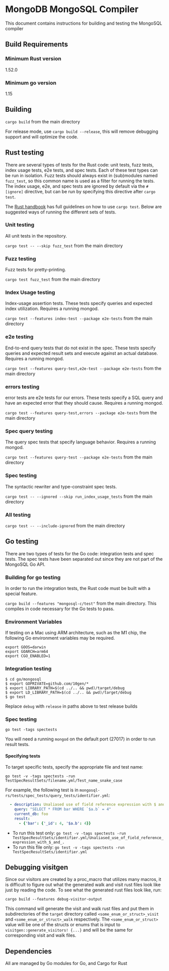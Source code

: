 # MongoDB MongoSQL Compiler

This document contains instructions for building and testing the MongoSQL compiler

## Build Requirements

### Minimum Rust version
1.52.0

### Minimum go version
1.15

## Building

`cargo build` from the main directory

For release mode, use `cargo build --release`, this will remove debugging support and will optimize
the code.

## Rust testing

There are several types of tests for the Rust code: unit tests, fuzz tests, index usage tests, e2e
tests, and spec tests. Each of these test types can be run in isolation. Fuzz tests should always
exist in (sub)modules named `fuzz_test`, so this common name is used as a filter for running the
tests. The index usage, e2e, and spec tests are ignored by default via the `#[ignore]` directive,
but can be run by specifying this directive after `cargo test`.

The [Rust handbook](https://doc.rust-lang.org/cargo/commands/cargo-test.html) has full guidelines
on how to use `cargo test`. Below are suggested ways of running the different sets of tests.

### Unit testing

All unit tests in the repository.

`cargo test -- --skip fuzz_test` from the main directory

### Fuzz testing

Fuzz tests for pretty-printing.

`cargo test fuzz_test` from the main directory

### Index Usage testing

Index-usage assertion tests. These tests specify queries and expected index utilization.
Requires a running mongod.

`cargo test --features index-test --package e2e-tests` from the main directory

### e2e testing

End-to-end query tests that do not exist in the spec. These tests specify queries and expected
result sets and execute against an actual database. Requires a running mongod.

`cargo test --features query-test,e2e-test --package e2e-tests` from the main directory

### errors testing

error tests are e2e tests for our errors. These tests specify a SQL query and have an expected 
error that they should cause. Requires a running mongod.

`cargo test --features query-test,errors --package e2e-tests` from the main directory

### Spec query testing

The query spec tests that specify language behavior. Requires a running mongod.

`cargo test --features query-test --package e2e-tests` from the main directory

### Spec testing

The syntactic rewriter and type-constraint spec tests.

`cargo test -- --ignored --skip run_index_usage_tests` from the main directory

### All testing

`cargo test -- --include-ignored` from the main directory

## Go testing

There are two types of tests for the Go code: integration tests and spec tests.
The spec tests have been separated out since they are not part of the MongoSQL Go
API.

### Building for go testing

In order to run the integration tests, the Rust code must be built with a
special feature.

`cargo build --features "mongosql-c/test"` from the main directory. This compiles
in code necessary for the Go tests to pass.

### Environment Variables
If testing on a Mac using ARM architecture, such as the M1 chip, the following Go environment variables may be required.
```
export GOOS=darwin
export GOARCH=arm64
export CGO_ENABLED=1
```

### Integration testing

```
$ cd go/mongosql
$ export GOPRIVATE=github.com/10gen/*
$ export LIBRARY_PATH=$(cd ../.. && pwd)/target/debug
$ export LD_LIBRARY_PATH=$(cd ../.. && pwd)/target/debug
$ go test
```

Replace `debug` with `release` in paths above to test release builds

### Spec testing

`go test -tags spectests`

You will need a running `mongod` on the default port (27017) in order
to run result tests.

#### Specifying tests

To target specific tests, specify the appropriate file and test name:

`go test -v -tags spectests -run TestSpecResultSets/filename.yml/Test_name_snake_case`

For example, the following test is in `mongosql-rs/tests/spec_tests/query_tests/identifier.yml`:

```yml
  - description: Unaliased use of field reference expression with $ and .
    query: "SELECT * FROM bar WHERE `$a.b` = 4"
    current_db: foo
    result:
      - {'bar': {'_id': 4, '$a.b': 4}}
```

* To run this test only: `go test -v -tags spectests -run TestSpecResultSets/identifier.yml/Unaliased_use_of_field_reference_expression_with_$_and_.`
* To run this file only: `go test -v -tags spectests -run TestSpecResultSets/identifier.yml`

## Debugging visitgen

Since our visitors are created by a proc_macro that utilizes many macros, it is difficult to figure out
what the generated walk and visit rust files look like just by reading the code. To see what the generated
rust files look like, run:

`cargo build --features debug-visitor-output` 

This command will generate the visit and walk rust files and put them in subdirectories of the `target` 
directory called `<some_enum_or_struct>_visit` and `<some_enum_or_struct>_walk` respectively. The
`<some_enum_or_struct>` value will be one of the structs or enums that is input to `visitgen::generate_visitors! {...}`
and will be the same for corresponding visit and walk files. 

## Dependencies

All are managed by Go modules for Go, and Cargo for Rust

